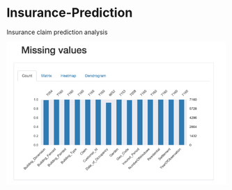 # Insurance-Prediction
Insurance claim prediction analysis

![missing_values_snapshot](/Plots/Missing%20Values.png)
